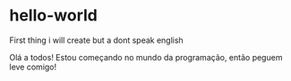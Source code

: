 # hello-world
First thing i will create but a dont speak english 

Olá a todos!
Estou começando no mundo da programação, então peguem leve comigo!
